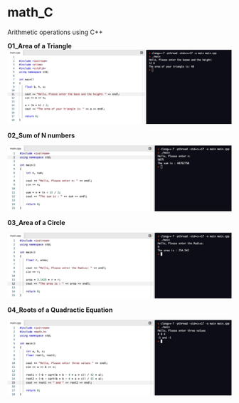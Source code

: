 # math_C

Arithmetic operations using C++

**O1_Area of a Triangle**
![alt text](Demo/triangle.jpeg)

**02_Sum of N numbers**

![alt text](Demo/sum.jpeg)

**03_Area of a Circle**

![alt text](Demo/circle.jpeg)

**04_Roots of a Quadractic Equation**

![alt text](Demo/roots.jpeg)
